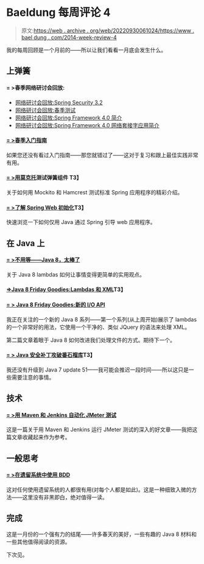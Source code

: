# Baeldung 每周评论 4

> 原文:[https://web . archive . org/web/20220930061024/https://www . bael dung . com/2014-week-review-4](https://web.archive.org/web/20220930061024/https://www.baeldung.com/2014-week-review-4)

我的每周回顾是一个月前的——所以让我们看看一月底会发生什么。

## **上弹簧**

#### **= >春季网络研讨会回放:**

*   [网络研讨会回放:Spring Security 3.2](https://web.archive.org/web/20220521225756/https://spring.io/blog/2014/01/21/webinar-replay-spring-security-3-2)
*   [网络研讨会回放:春季测试](https://web.archive.org/web/20220521225756/https://spring.io/blog/2014/01/21/springone2gx-2013-replay-spring-testing)
*   [网络研讨会回放:Spring Framework 4.0 简介](https://web.archive.org/web/20220521225756/https://spring.io/blog/2014/01/23/webinar-replay-introduction-to-spring-framework-4-0)
*   [网络研讨会回放:Spring Framework 4.0 网络套接字应用简介](https://web.archive.org/web/20220521225756/https://spring.io/blog/2014/01/21/springone2gx-2013-replay-intro-to-websocket-applications-with-spring-framework-4-0)

#### **[= >春季入门指南](https://web.archive.org/web/20220521225756/https://spring.io/guides)**

如果您还没有看过入门指南——那您就错过了——这对于复习和跟上最佳实践非常有用。

#### **[= >用莫克托](https://web.archive.org/web/20220521225756/https://rdafbn.blogspot.ro/2014/01/testing-spring-components-with-mockito.html)测试弹簧组件 T3】**

关于如何用 Mockito 和 Hamcrest 测试标准 Spring 应用程序的精彩介绍。

#### **[= >了解 Spring Web 初始化](https://web.archive.org/web/20220521225756/http://www.kubrynski.com/2014/01/understanding-spring-web-initialization.html)T3】**

快速浏览一下如何仅用 Java 通过 Spring 引导 web 应用程序。

## **在 Java 上**

#### **[= >不用等——Java 8，太棒了](https://web.archive.org/web/20220521225756/https://vaadin.com/blog/-/blogs/no-need-to-wait-java-8-it-s-great)**

关于 Java 8 lambdas 如何让事情变得更简单的实用观点。

#### **[=>Java 8 Friday Goodies:Lambdas 和 XML](https://web.archive.org/web/20220521225756/http://blog.jooq.org/2014/01/17/java-8-friday-goodies-lambdas-and-xml/)T3】**

#### **[= > Java 8 Friday Goodies:新的 I/O API](https://web.archive.org/web/20220521225756/http://blog.jooq.org/2014/01/24/java-8-friday-goodies-the-new-new-io-apis/)**

我正在关注的一个新的 Java 8 系列——第一个系列(从上周开始)展示了 lambdas 的一个非常好的用法，它使用一个干净的、类似 JQuery 的语法来处理 XML。

第二篇文章着眼于 Java 8 如何改进我们处理文件的方式。期待下一个。

#### **[= > Java 安全补丁攻破番石榴库](https://web.archive.org/web/20220521225756/http://jaxenter.com/java-security-patch-breaks-guava-library-49360.html)T3】**

我还没有升级到 Java 7 update 51——我可能会推迟一段时间——所以这只是一些需要注意的事情。

## **技术**

#### **[= >用 Maven 和 Jenkins 自动化 JMeter 测试](https://web.archive.org/web/20220521225756/https://blog.codecentric.de/en/2014/01/automating-jmeter-tests-maven-jenkins/)**

这是一篇关于用 Maven 和 Jenkins 运行 JMeter 测试的深入的好文章——我把这篇文章收藏起来作为参考。

## **一般思考**

#### **[= >在遗留系统中使用 BDD](https://web.archive.org/web/20220521225756/http://lizkeogh.com/2014/01/22/using-bdd-with-legacy-systems/)**

这对任何使用遗留系统的人都很有用(对每个人都是如此)。这是一种细致入微的方法——这里没有非黑即白，绝对值得一读。

## **完成**

这是一月份的一个强有力的结尾——许多春天的美好，一些有趣的 Java 8 材料和一些其他值得阅读的资源。

下次见。